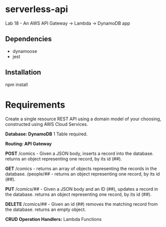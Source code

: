 # serverless-api
Lab 18 - An AWS API Gateway -> Lambda -> DynamoDB app

## Dependencies
- dynamoose
- jest

## Installation
npm install

# Requirements
Create a single resource REST API using a domain model of your choosing, constructed using AWS Cloud Services.

**Database: DynamoDB**
1 Table required.

**Routing: API Gateway**

**POST**
/comics - Given a JSON body, inserts a record into the database.
returns an object representing one record, by its id (##).

**GET**
/comics - returns an array of objects representing the records in the database.
/people/## - returns an object representing one record, by its id (##).

**PUT**
/comics/## - Given a JSON body and an ID (##), updates a record in the database.
returns an object representing one record, by its id (##).

**DELETE**
/comics/## - Given an id (##) removes the matching record from the database.
returns an empty object.

**CRUD Operation Handlers:** Lambda Functions